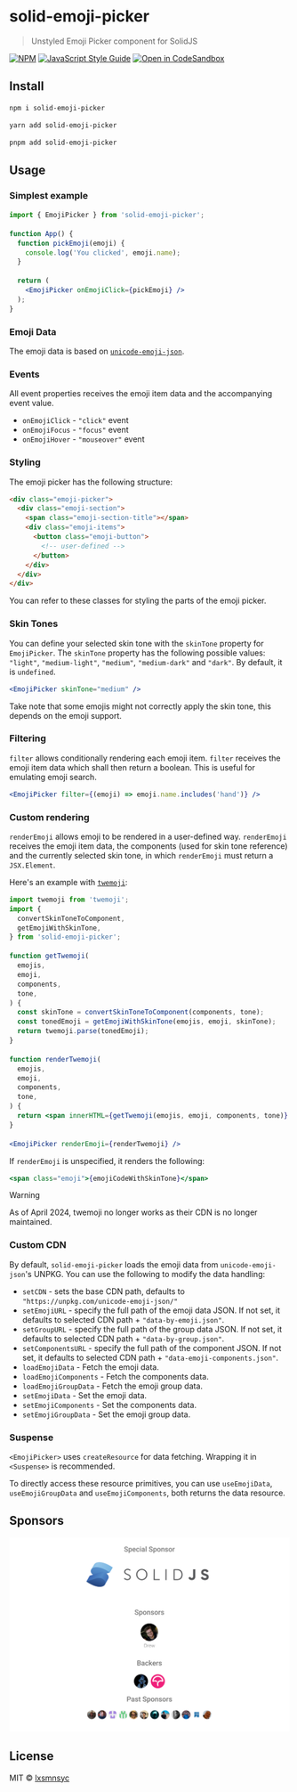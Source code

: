 # solid-emoji-picker

> Unstyled Emoji Picker component for SolidJS

[![NPM](https://img.shields.io/npm/v/solid-emoji-picker.svg)](https://www.npmjs.com/package/solid-emoji-picker) [![JavaScript Style Guide](https://badgen.net/badge/code%20style/airbnb/ff5a5f?icon=airbnb)](https://github.com/airbnb/javascript) [![Open in CodeSandbox](https://img.shields.io/badge/Open%20in-CodeSandbox-blue?style=flat-square&logo=codesandbox)](https://codesandbox.io/s/github/LXSMNSYC/solid-emoji-picker/tree/main/examples/demo)

## Install

```bash
npm i solid-emoji-picker
```

```bash
yarn add solid-emoji-picker
```

```bash
pnpm add solid-emoji-picker
```

## Usage

### Simplest example

```jsx
import { EmojiPicker } from 'solid-emoji-picker';

function App() {
  function pickEmoji(emoji) {
    console.log('You clicked', emoji.name);
  }

  return (
    <EmojiPicker onEmojiClick={pickEmoji} />
  );
}
```

### Emoji Data

The emoji data is based on [`unicode-emoji-json`](https://github.com/muan/unicode-emoji-json).

### Events

All event properties receives the emoji item data and the accompanying event value.

- `onEmojiClick` - `"click"` event
- `onEmojiFocus` - `"focus"` event
- `onEmojiHover` - `"mouseover"` event

### Styling

The emoji picker has the following structure:

```html
<div class="emoji-picker">
  <div class="emoji-section">
    <span class="emoji-section-title"></span>
    <div class="emoji-items">
      <button class="emoji-button">
        <!-- user-defined -->
      </button>
    </div>
  </div>
</div>
```

You can refer to these classes for styling the parts of the emoji picker.

### Skin Tones

You can define your selected skin tone with the `skinTone` property for `EmojiPicker`. The `skinTone` property has the following possible values: `"light"`, `"medium-light"`, `"medium"`, `"medium-dark"` and `"dark"`. By default, it is `undefined`.

```jsx
<EmojiPicker skinTone="medium" />
```

Take note that some emojis might not correctly apply the skin tone, this depends on the emoji support.

### Filtering

`filter` allows conditionally rendering each emoji item. `filter` receives the emoji item data which shall then return a boolean. This is useful for emulating emoji search.

```jsx
<EmojiPicker filter={(emoji) => emoji.name.includes('hand')} />
```

### Custom rendering

`renderEmoji` allows emoji to be rendered in a user-defined way. `renderEmoji` receives the emoji item data, the components (used for skin tone reference) and the currently selected skin tone, in which `renderEmoji` must return a `JSX.Element`.

Here's an example with [`twemoji`](https://github.com/twitter/twemoji):

```jsx
import twemoji from 'twemoji';
import {
  convertSkinToneToComponent,
  getEmojiWithSkinTone,
} from 'solid-emoji-picker';

function getTwemoji(
  emojis,
  emoji,
  components,
  tone,
) {
  const skinTone = convertSkinToneToComponent(components, tone);
  const tonedEmoji = getEmojiWithSkinTone(emojis, emoji, skinTone);
  return twemoji.parse(tonedEmoji);
}

function renderTwemoji(
  emojis,
  emoji,
  components,
  tone,
) {
  return <span innerHTML={getTwemoji(emojis, emoji, components, tone)} />;
}

<EmojiPicker renderEmoji={renderTwemoji} />
```

If `renderEmoji` is unspecified, it renders the following:

```jsx
<span class="emoji">{emojiCodeWithSkinTone}</span>
```

> [!WARNING]
> As of April 2024, twemoji no longer works as their CDN is no longer maintained.

### Custom CDN

By default, `solid-emoji-picker` loads the emoji data from `unicode-emoji-json`'s UNPKG. You can use the following to modify the data handling:

- `setCDN` - sets the base CDN path, defaults to `"https://unpkg.com/unicode-emoji-json/"`
- `setEmojiURL` - specify the full path of the emoji data JSON. If not set, it defaults to selected CDN path + `"data-by-emoji.json"`.
- `setGroupURL` - specify the full path of the group data JSON. If not set, it defaults to selected CDN path + `"data-by-group.json"`.
- `setComponentsURL` - specify the full path of the component JSON. If not set, it defaults to selected CDN path + `"data-emoji-components.json"`.
- `loadEmojiData` - Fetch the emoji data.
- `loadEmojiComponents` - Fetch the components data.
- `loadEmojiGroupData` - Fetch the emoji group data.
- `setEmojiData` - Set the emoji data.
- `setEmojiComponents` - Set the components data.
- `setEmojiGroupData` - Set the emoji group data.

### Suspense

`<EmojiPicker>` uses `createResource` for data fetching. Wrapping it in `<Suspense>` is recommended.

To directly access these resource primitives, you can use `useEmojiData`, `useEmojiGroupData` and `useEmojiComponents`, both returns the data resource.

## Sponsors

![Sponsors](https://github.com/lxsmnsyc/sponsors/blob/main/sponsors.svg?raw=true)

## License

MIT © [lxsmnsyc](https://github.com/lxsmnsyc)

